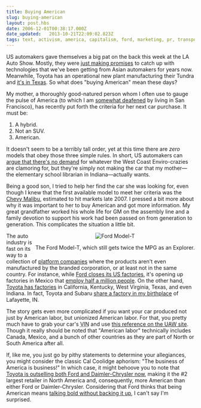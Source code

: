 ```yaml
---
title: Buying American
slug: buying-american
layout: post.hbs
date: 2006-12-01T00:38:17.000Z
date_updated:   2013-10-21T22:09:02.823Z
tags: text, activism, america, capitalism, ford, marketing, pr, transportation
---
```


US automakers gave themselves a big pat on the back this week at the LA Auto Show. Mostly, they were <a href="http://www.youtube.com/watch?v=s4bwptKniHU" title="'GM Prank at LA Auto Show' on CNN on YouTube">just making promises</a> to catch up with technologies that we've been getting from Asian automakers for years now. Meanwhile, Toyota has an operational new plant manufacturing their Tundra and <a href="http://www.detnews.com/apps/pbcs.dll/article?AID=/20061129/AUTO03/611290320/1149" title="'Toyota threatens to crash Big Three's truck party' on Detroit News">it's in Texas</a>. So what does "buying American" mean these days?<!--more-->

My mother, a thoroughly good-natured person whom I often use to gauge the pulse of America (to which I am <a href="http://www.freewisdom.org/en/all/albums/2006-10-08-decompression/20061008_021_1924" title="It's like this all the time...">somewhat deafened</a> by living in San Francisco), has recently put forth the criteria for her next car purchase. It must be:
<ol>
<li>A hybrid.</li>
<li>Not an SUV.</li>
<li>American.</li>
</ol>
It doesn't seem to be a terribly tall order, yet at this time there are <em>zero</em> models that obey those three simple rules. In short, US automakers can <a href="http://www.gm.com/company/onlygm/fastlane_Blog.html#EV1" title="GM's 'blog' on the EV1">argue that there's no demand</a> for whatever the West Coast Enviro-crazies are clamoring for, but they're simply not making the car that my mother&mdash;the elementary school librarian in Indiana&mdash;actually wants.

Being a good son, I tried to help her find the car she was looking for, even though I knew that the first available model to meet her criteria was the <a href="http://www.gm.com/company/gmability/adv_tech/300_hybrids/hyb_timeline.html" title="GM's Hybrid Timeline">Chevy Malibu</a>, estimated to hit markets late 2007. I pressed a bit more about why it was important to her to buy American and got more information. My great grandfather worked his whole life for GM on the assembly line and a family devotion to support his work had been passed on from generation to generation. This complicates the situation a little bit.

<div class="pullquote" style="float:right; text-align:center;">
<img class="content" src="https://assets.stanifesto.blog/images/2006/12/model-t.jpg" alt="Ford Model-T" />
<p class="small">The Ford Model-T, which still gets twice the MPG as an Explorer.</p>
</div>

The auto industry is fast on its way to a collection of <a href="http://www.pantherhouse.com/newshelton/platform-companies-to-produce-nowhere-but-to-sell-everywhere/" title="'Platform Companies' on The New Shelton Wet/Dry">platform companies</a> where the products aren't even manufactured by the branded corporation, or at least not in the same country. For instance, while <a href="http://money.cnn.com/2006/09/15/news/companies/ford/index.htm?postversion=2006091518" title="'Another day of pain at Ford' on CNN">Ford closes its US factories</a>, it's opening up factories in Mexico that <a href="http://www.businessweek.com/magazine/content/05_24/b3937071_mz058.htm" title="'Mexico's Carmakers in a Ditch' on Businessweek.com">employ half a million people</a>. On the other hand, <a href="http://www.toyota.com/about/operations/na-affiliates/index.html#m" title="Toyota.com">Toyota has factories</a> in California, Kentucky, West Virginia, Texas, and even Indiana. In fact, Toyota and Subaru <a href="http://www.insideindianabusiness.com/newsitem.asp?id=17164" title="InsideIndianaBusiness.com">share a factory in my birthplace</a> of Lafayette, IN.

The story gets even more complicated if you want your car produced not just by American labor, but unionized American labor. For that, you pretty much have to grab your car's <acronym title="Vehicle Identification Number">VIN</acronym> and use <a href="http://www.uaw.org/uawmade/auto/2006/uawcars.cfm" title="2006 Vehicles at UAW Made">this reference on the UAW site</a>. Though it really should be noted that "American labor" technically includes Canada, Mexico, and a bunch of other countries as they are part of North or South America after all.

If, like me, you just go by pithy statements to determine your allegiances, you might consider the classic Cal Coolidge aphorism: "The business of America is business!" In which case, it might behoove you to note that <a href="http://abclocal.go.com/wls/story?section=automotive&id=4716637" title="'Ford, Chrysler sales drop' on ABC Chicago">Toyota is outselling both Ford and Daimler-Chrysler now</a>, making it the #2 largest retailer in North America and, consequently, more American than either Ford or Daimler-Chrysler. Considering that Ford thinks that being American means <a href="http://www.fordboldmoves.com/about.aspx" title="Bold Moves">talking bold without backing it up</a>, I can't say I'm surprised.
